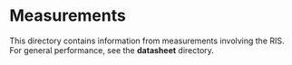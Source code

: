 # Measurements

This directory contains information from measurements involving the RIS. For general performance, see the __datasheet__ directory.

